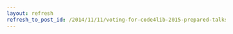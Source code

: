 ```yaml
---
layout: refresh
refresh_to_post_id: /2014/11/11/voting-for-code4lib-2015-prepared-talks-is-now-open
---
```

